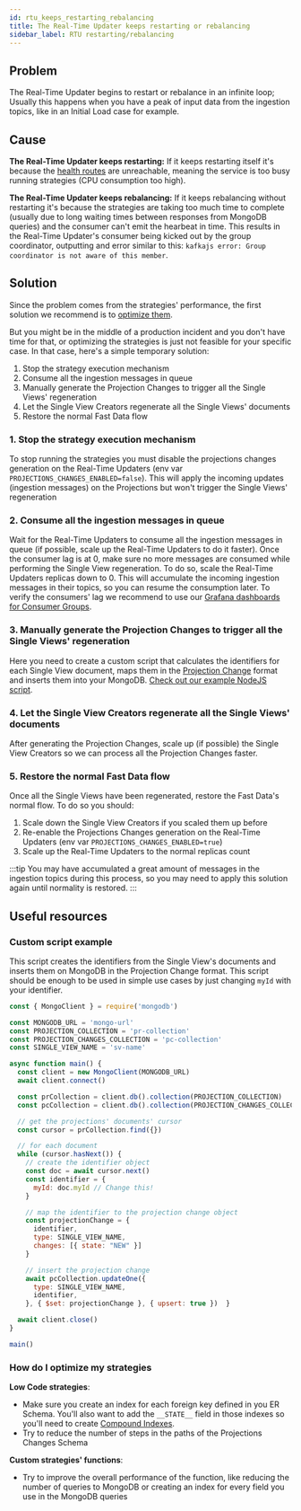```yaml
---
id: rtu_keeps_restarting_rebalancing
title: The Real-Time Updater keeps restarting or rebalancing
sidebar_label: RTU restarting/rebalancing
---
```


## Problem

The Real-Time Updater begins to restart or rebalance in an infinite loop; Usually this happens when you have a peak of input data from the ingestion topics, like in an Initial Load case for example.

## Cause

**The Real-Time Updater keeps restarting:** If it keeps restarting itself it's because the [health routes](/getting-started/guidelines//microservice-vademecum.md#health-routes) are unreachable, meaning the service is too busy running strategies (CPU consumption too high).

**The Real-Time Updater keeps rebalancing:** If it keeps rebalancing without restarting it's because the strategies are taking too much time to complete (usually due to long waiting times between responses from MongoDB queries) and the consumer can't emit the hearbeat in time. This results in the Real-Time Updater's consumer being kicked out by the group coordinator, outputting and error similar to this: `kafkajs error: Group coordinator is not aware of this member`.

## Solution

Since the problem comes from the strategies' performance, the first solution we recommend is to  [optimize them](#how-do-i-optimize-my-strategies).

But you might be in the middle of a production incident and you don't have time for that, or optimizing the strategies is just not feasible for your specific case. 
In that case, here's a simple temporary solution:

1. Stop the strategy execution mechanism
2. Consume all the ingestion messages in queue
3. Manually generate the Projection Changes to trigger all the Single Views' regeneration
4. Let the Single View Creators regenerate all the Single Views' documents
5. Restore the normal Fast Data flow

### 1. Stop the strategy execution mechanism

To stop running the strategies you must disable the projections changes generation on the Real-Time Updaters (env var `PROJECTIONS_CHANGES_ENABLED=false`). This will apply the incoming updates (ingestion messages) on the Projections but won't trigger the Single Views' regeneration

### 2. Consume all the ingestion messages in queue

Wait for the Real-Time Updaters to consume all the ingestion messages in queue (if possible, scale up the Real-Time Updaters to do it faster). Once the consumer lag is at 0, make sure no more messages are consumed while performing the Single View regeneration. To do so, scale the Real-Time Updaters replicas down to 0. This will accumulate the incoming ingestion messages in their topics, so you can resume the consumption later. To verify the consumers' lag we recommend to use our [Grafana dashboards for Consumer Groups](/fast_data/monitoring/dashboards/consumer_groups.md).

### 3. Manually generate the Projection Changes to trigger all the Single Views' regeneration

Here you need to create a custom script that calculates the identifiers for each Single View document, maps them in the [Projection Change](/fast_data/inputs_and_outputs.md#projection-change) format and inserts them into your MongoDB. [Check out our example NodeJS script](#custom-script-example).

### 4. Let the Single View Creators regenerate all the Single Views' documents

After generating the Projection Changes, scale up (if possible) the Single View Creators so we can process all the Projection Changes faster.

### 5. Restore the normal Fast Data flow

Once all the Single Views have been regenerated, restore the Fast Data's normal flow. To do so you should:
1. Scale down the Single View Creators if you scaled them up before
2. Re-enable the Projections Changes generation on the Real-Time Updaters (env var `PROJECTIONS_CHANGES_ENABLED=true`)
3. Scale up the Real-Time Updaters to the normal replicas count

:::tip
You may have accumulated a great amount of messages in the ingestion topics during this process, so you may need to apply this solution again until normality is restored.
:::

## Useful resources

### Custom script example

This script creates the identifiers from the Single View's documents and inserts them on MongoDB in the Projection Change format. This script should be enough to be used in simple use cases by just changing `myId` with your identifier.

```javascript
const { MongoClient } = require('mongodb')

const MONGODB_URL = 'mongo-url'
const PROJECTION_COLLECTION = 'pr-collection'
const PROJECTION_CHANGES_COLLECTION = 'pc-collection'
const SINGLE_VIEW_NAME = 'sv-name'

async function main() {
  const client = new MongoClient(MONGODB_URL)
  await client.connect()

  const prCollection = client.db().collection(PROJECTION_COLLECTION)
  const pcCollection = client.db().collection(PROJECTION_CHANGES_COLLECTION)

  // get the projections' documents' cursor
  const cursor = prCollection.find({})

  // for each document
  while (cursor.hasNext()) {
    // create the identifier object
    const doc = await cursor.next()
    const identifier = {
      myId: doc.myId // Change this!
    }

    // map the identifier to the projection change object
    const projectionChange = {
      identifier,
      type: SINGLE_VIEW_NAME,
      changes: [{ state: "NEW" }]
    }

    // insert the projection change
    await pcCollection.updateOne({
      type: SINGLE_VIEW_NAME,
      identifier,
    }, { $set: projectionChange }, { upsert: true })  }

  await client.close()
}

main()
```

### How do I optimize my strategies

**Low Code strategies**:
- Make sure you create an index for each foreign key defined in you ER Schema. You'll also want to add the `__STATE__` field in those indexes so you'll need to create [Compound Indexes](https://www.mongodb.com/docs/manual/core/index-compound/).
- Try to reduce the number of steps in the paths of the Projections Changes Schema

**Custom strategies' functions**:
- Try to improve the overall performance of the function, like reducing the number of queries to MongoDB or creating an index for every field you use in the MongoDB queries
